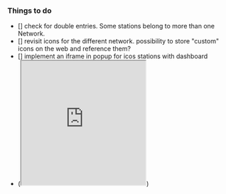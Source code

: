 ### Things to do

- [] check for double entries. Some stations belong to more than one Network.
- [] revisit icons for the different network. possibility to store "custom" icons on the web and reference them? 
- [] implement an iframe in popup for icos stations with dashboard
-    (<iframe src="https://data.icos-cp.eu/dashboard/?stationId=GAT&valueType=co2&height=60" height="280" width="280"></iframe>)


